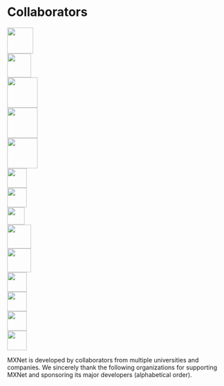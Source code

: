 # Collaborators

<div class="section-inst">
<div class="container">
<div class="row">
<div class="col-lg-4 col-sm-6">
    <img height="60px" src="https://raw.githubusercontent.com/dmlc/dmlc.github.io/master/img/logo/aws-logo.png">
</div>

<div class="col-lg-4 col-sm-6">
    <img height="55px" src="https://raw.githubusercontent.com/dmlc/dmlc.github.io/master/img/logo/baidu-logo.jpg">
</div>

<div class="col-lg-4 col-sm-6">
    <img height="70px" src="https://raw.githubusercontent.com/dmlc/dmlc.github.io/master/img/logo/cmu-logo.png">
</div>

<div class="col-lg-4 col-sm-6">
    <img height="70px" src="https://raw.githubusercontent.com/dmlc/dmlc.github.io/master/img/logo/dato-logo.png">
</div>

<div class="col-lg-4 col-sm-6">
    <img height="70px" src="https://raw.githubusercontent.com/dmlc/dmlc.github.io/master/img/logo/intel-logo.png">
</div>

<div class="col-lg-4 col-sm-6">
    <img height="45px" src="https://raw.githubusercontent.com/dmlc/dmlc.github.io/master/img/logo/ms-logo.png">
</div>
        
<div class="col-lg-4 col-sm-6">
    <img height="45px" src="https://raw.githubusercontent.com/dmlc/dmlc.github.io/master/img/logo/mit-logo.png">
</div>
        
<div class="col-lg-4 col-sm-6">
    <img height="40px" src="https://raw.githubusercontent.com/dmlc/dmlc.github.io/master/img/logo/nvidia-logo.png">
</div>

<div class="col-lg-4 col-sm-6">
    <img height="55px" src="https://raw.githubusercontent.com/dmlc/dmlc.github.io/master/img/logo/nyu-logo.jpg">
</div>

<div class="col-lg-4 col-sm-6">
    <img height="55px" src="https://raw.githubusercontent.com/dmlc/dmlc.github.io/master/img/logo/hkust-logo.png">
</div>

<div class="col-lg-4 col-sm-6">
    <img height="45px" src="https://raw.githubusercontent.com/dmlc/dmlc.github.io/master/img/logo/tusimple-logo.png">
</div>

<div class="col-lg-4 col-sm-6">
    <img height="45px" src="https://raw.githubusercontent.com/dmlc/dmlc.github.io/master/img/logo/university-alberta-logo.png">
</div>

<div class="col-lg-4 col-sm-6">
    <img height="45px" src="https://raw.githubusercontent.com/dmlc/dmlc.github.io/master/img/logo/university-washington-logo.jpg">
</div>

<div class="col-lg-4 col-sm-6">
    <img height="45px" src="https://raw.githubusercontent.com/dmlc/dmlc.github.io/master/img/logo/wolfram-logo.png">
</div>
</div>
    <p>
        MXNet is developed by collaborators from multiple universities and
        companies. We sincerely thank the following organizations for supporting
        MXNet and sponsoring its major developers (alphabetical order).
    </p>
</div>
</div>
